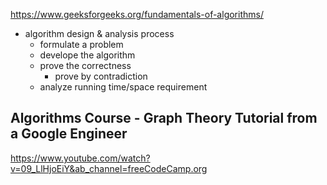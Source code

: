 https://www.geeksforgeeks.org/fundamentals-of-algorithms/

- algorithm design & analysis process
    - formulate a problem
    - develope the algorithm
    - prove the correctness
        - prove by contradiction
    - analyze running time/space requirement

## Algorithms Course - Graph Theory Tutorial from a Google Engineer

https://www.youtube.com/watch?v=09_LlHjoEiY&ab_channel=freeCodeCamp.org